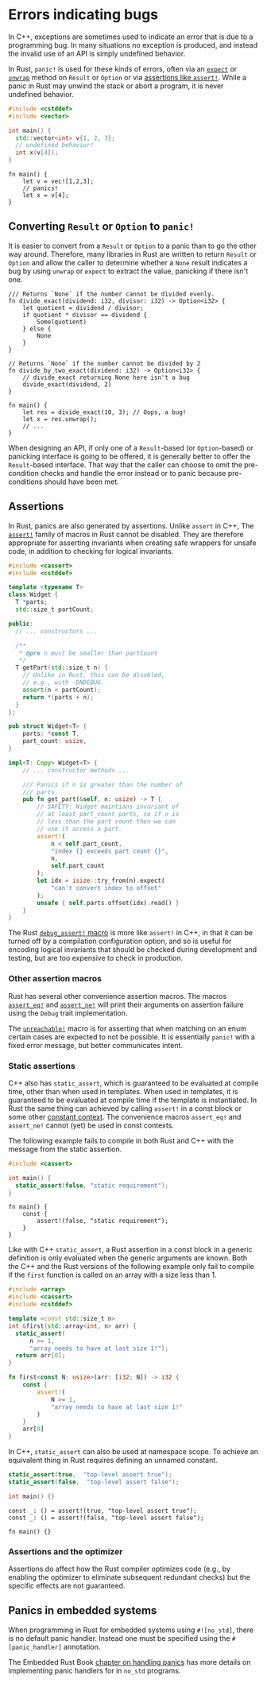 # Errors indicating bugs

In C++, exceptions are sometimes used to indicate an error that is due to a
programming bug. In many situations no exception is produced, and instead the
invalid use of an API is simply undefined behavior.

In Rust, `panic!` is used for these kinds of errors, often via an
[`expect`](https://doc.rust-lang.org/std/result/enum.Result.html#method.expect)
or
[`unwrap`](https://doc.rust-lang.org/std/result/enum.Result.html#method.unwrap)
method on `Result` or `Option` or via [assertions like `assert!`](#assertions).
While a panic in Rust may unwind the stack or abort a program, it is never
undefined behavior.

<div class="comparison">

```cpp
#include <cstddef>
#include <vector>

int main() {
  std::vector<int> v{1, 2, 3};
  // undefined behavior!
  int x(v[4]);
}
```

```rust,no_run
fn main() {
    let v = vec![1,2,3];
    // panics!
    let x = v[4];
}
```

</div>

## Converting `Result` or `Option` to `panic!`

It is easier to convert from a `Result` or `Option` to a panic than to go the
other way around. Therefore, many libraries in Rust are written to return
`Result` or `Option` and allow the caller to determine whether a `None` result
indicates a bug by using `unwrap` or `expect` to extract the value, panicking if
there isn't one.

```rust,should_panic
/// Returns `None` if the number cannot be divided evenly.
fn divide_exact(dividend: i32, divisor: i32) -> Option<i32> {
    let quotient = dividend / divisor;
    if quotient * divisor == dividend {
        Some(quotient)
    } else {
        None
    }
}

// Returns `None` if the number cannot be divided by 2
fn divide_by_two_exact(dividend: i32) -> Option<i32> {
    // divide_exact returning None here isn't a bug
    divide_exact(dividend, 2)
}

fn main() {
    let res = divide_exact(10, 3); // Oops, a bug!
    let x = res.unwrap();
    // ...
}
```

When designing an API, if only one of a `Result`-based (or `Option`-based) or
panicking interface is going to be offered, it is generally better to offer the
`Result`-based interface. That way that the caller can choose to omit the
pre-condition checks and handle the error instead or to panic because
pre-conditions should have been met.

## Assertions

In Rust, panics are also generated by assertions. Unlike `assert` in C++, The
[`assert!`](https://doc.rust-lang.org/std/macro.assert.html) family of macros in
Rust cannot be disabled. They are therefore appropriate for asserting invariants
when creating safe wrappers for unsafe code, in addition to checking for logical
invariants.

<div class="comparison">

```cpp
#include <cassert>
#include <cstddef>

template <typename T>
class Widget {
  T *parts;
  std::size_t partCount;

public:
  // ... constructors ...

  /**
   * @pre n must be smaller than partCount
   */
  T getPart(std::size_t n) {
    // Unlike in Rust, this can be disabled,
    // e.g., with -DNDEBUG.
    assert(n < partCount);
    return *(parts + n);
  }
};
```

```rust
pub struct Widget<T> {
    parts: *const T,
    part_count: usize,
}

impl<T: Copy> Widget<T> {
    // ... constructor methods ...

    /// Panics if n is greater than the number of
    /// parts.
    pub fn get_part(&self, n: usize) -> T {
        // SAFETY: Widget maintians invariant of
        // at least part_count parts, so if n is
        // less than the part count then we can
        // use it access a part.
        assert!(
            n < self.part_count,
            "index {} exceeds part count {}",
            n,
            self.part_count
        );
        let idx = isize::try_from(n).expect(
            "can't convert index to offset"
        );
        unsafe { self.parts.offset(idx).read() }
    }
}
```

</div>

The Rust [`debug_assert!`
macro](https://doc.rust-lang.org/std/macro.debug_assert.html) is more like
`assert!` in C++, in that it can be turned off by a compilation configuration
option, and so is useful for encoding logical invariants that should be
checked during development and testing, but are too expensive to check
in production.

### Other assertion macros

Rust has several other convenience assertion macros. The macros
[`assert_eq!`](https://doc.rust-lang.org/std/macro.assert_eq.html) and
[`assert_ne!`](https://doc.rust-lang.org/std/macro.assert_ne.html) will print
their arguments on assertion failure using the `Debug` trait implementation.

The [`unreachable!`](https://doc.rust-lang.org/std/macro.unreachable.html) macro
is for asserting that when matching on an enum certain cases are expected to not
be possible. It is essentially `panic!` with a fixed error message, but better
communicates intent.

### Static assertions

C++ also has `static_assert`, which is guaranteed to be evaluated at compile
time, other than when used in templates. When used in templates, it is
guaranteed to be evaluated at compile time if the template is instantiated. In
Rust the same thing can achieved by calling `assert!` in a const block or some
other [constant
context](https://doc.rust-lang.org/reference/const_eval.html#const-context). The
convenience macros `assert_eq!` and `assert_ne!` cannot (yet) be used in const
contexts.

The following example fails to compile in both Rust and C++ with the message
from the static assertion.

<div class="comparison">

```cpp
#include <cassert>

int main() {
  static_assert(false, "static requirement");
}
```

```rust,ignore,mdbook-runnable
fn main() {
    const {
        assert!(false, "static requirement");
    }
}
```

</div>

Like with C++ `static_assert`, a Rust assertion in a const block in a generic
definition is only evaluated when the generic arguments are known. Both the C++
and the Rust versions of the following example only fail to compile if the
`first` function is called on an array with a size less than 1.

<div class="comparison">

```cpp
#include <array>
#include <cassert>
#include <cstddef>

template <const std::size_t n>
int &first(std::array<int, n> arr) {
  static_assert(
      n >= 1,
      "array needs to have at last size 1!");
  return arr[0];
}
```

```rust
fn first<const N: usize>(arr: [i32; N]) -> i32 {
    const {
        assert!(
            N >= 1,
            "array needs to have at last size 1!"
        )
    }
    arr[0]
}
```

</div>

In C++, `static_assert` can also be used at namespace scope. To achieve an
equivalent thing in Rust requires defining an unnamed constant.

<div class="comparison">

```cpp
static_assert(true,  "top-level assert true");
static_assert(false,  "top-level assert false");

int main() {}
```

```rust,ignore,mdbook-runnable
const _: () = assert!(true, "top-level assert true");
const _: () = assert!(false, "top-level assert false");

fn main() {}
```

</div>

### Assertions and the optimizer

Assertions do affect how the Rust compiler optimizes code (e.g., by enabling the
optimizer to eliminate subsequent redundant checks) but the specific effects are
not guaranteed.

## Panics in embedded systems

When programming in Rust for embedded systems using `#![no_std]`, there is no
default panic handler. Instead one must be specified using the
`#[panic_handler]` annotation.

The Embedded Rust Book [chapter on handling
panics](https://docs.rust-embedded.org/book/start/panicking.html) has more
details on implementing panic handlers for in `no_std` programs.
